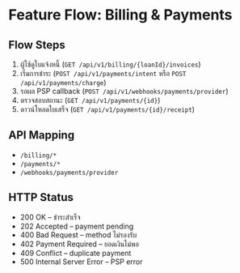 # Feature Flow: Billing & Payments

## Flow Steps
1. ผู้ใช้ดูใบแจ้งหนี้ (`GET /api/v1/billing/{loanId}/invoices`)
2. เริ่มการชำระ (`POST /api/v1/payments/intent` หรือ `POST /api/v1/payments/charge`)
3. รอผล PSP callback (`POST /api/v1/webhooks/payments/provider`)
4. ตรวจสอบสถานะ (`GET /api/v1/payments/{id}`)
5. ดาวน์โหลดใบเสร็จ (`GET /api/v1/payments/{id}/receipt`)

## API Mapping
- `/billing/*`
- `/payments/*`
- `/webhooks/payments/provider`

## HTTP Status
- 200 OK – ชำระสำเร็จ
- 202 Accepted – payment pending
- 400 Bad Request – method ไม่รองรับ
- 402 Payment Required – ยอดเงินไม่พอ
- 409 Conflict – duplicate payment
- 500 Internal Server Error – PSP error